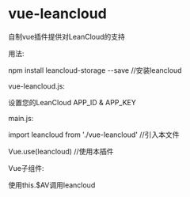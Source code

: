 # vue-leancloud

自制vue插件提供对LeanCloud的支持

用法:

npm install leancloud-storage --save //安装leancloud

vue-leancloud.js:

设置您的LeanCloud APP_ID & APP_KEY

main.js:

import leancloud from './vue-leancloud' //引入本文件

Vue.use(leancloud) //使用本插件

Vue子组件:

使用this.$AV调用leancloud
